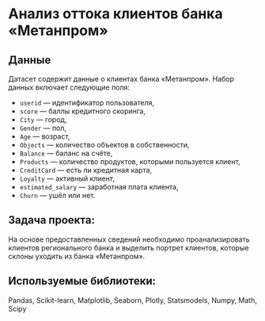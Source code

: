 # Анализ оттока клиентов банка «Метанпром»

## Данные 
Датасет содержит данные о клиентах банка «Метанпром».
Набор данных включает следующие поля:

- `userid` — идентификатор пользователя,
- `score` — баллы кредитного скоринга,
- `City` — город,
- `Gender` — пол,
- `Age` — возраст,
- `Objects` — количество объектов в собственности,
- `Balance` — баланс на счёте,
- `Products` — количество продуктов, которыми пользуется клиент,
- `CreditCard` — есть ли кредитная карта,
- `Loyalty` — активный клиент,
- `estimated_salary` — заработная плата клиента,
- `Churn` — ушёл или нет.

## Задача проекта:
На основе предоставленных сведений необходимо проанализировать клиентов регионального банка и выделить портрет клиентов, которые склоны уходить из банка «Метанпром».

## Используемые библиотеки:
Pandas,  Scikit-learn, Matplotlib, Seaborn, Plotly, Statsmodels, Numpy, Math, Scipy
